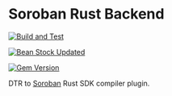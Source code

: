 # Soroban Rust Backend

[![Build and Test](https://github.com/spaced-out-thoughts-dev-foundation/soroban_rust_backend/actions/workflows/build_and_test.yml/badge.svg?branch=main)](https://github.com/spaced-out-thoughts-dev-foundation/soroban_rust_backend/actions/workflows/build_and_test.yml)

[![Bean Stock Updated](https://github.com/spaced-out-thoughts-dev-foundation/soroban_rust_backend/actions/workflows/bean_stock_remote_submodule_update.yml/badge.svg)](https://github.com/spaced-out-thoughts-dev-foundation/soroban_rust_backend/actions/workflows/bean_stock_remote_submodule_update.yml)

[![Gem Version](https://badge.fury.io/rb/dtr_to_rust.svg)](https://badge.fury.io/rb/dtr_to_rust)

DTR to [Soroban](https://stellar.org/soroban) Rust SDK compiler plugin.
